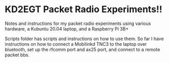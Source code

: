 # KD2EGT Packet Radio Experiments!!
Notes and instructions for my packet radio experiments using various hardware, a Kubuntu 20.04 laptop, and a Raspberry Pi 3B+

Scripts folder has scripts and instructions on how to use them. So far I have instructions on how to connect a Mobilinkd TNC3 to the laptop over bluetooth, set up the rfcomm port and ax25 port, and connect to a remote packet bbs.

